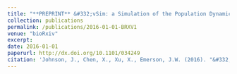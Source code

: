 ```yaml
---
title: "**PREPRINT** &#332;vSim: a Simulation of the Population Dynamics of Mammalian Ovarian Follicles"
collection: publications
permalink: /publications/2016-01-01-BRXV1
venue: "bioRxiv"
excerpt:
date: 2016-01-01
paperurl: http://dx.doi.org/10.1101/034249
citation: 'Johnson, J., Chen, X., Xu, X., Emerson, J.W. (2016). "&#332;vSim: a Simulation of the Population Dynamics of Mammalian Ovarian Follicles." <i>bioRxiv</i>. DOI: 034249, 2016.'
---
```


